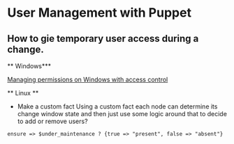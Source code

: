 # User Management with Puppet


## How to gie temporary user access during a change.


** Windows***

[Managing permissions on Windows with access control](http://codebetter.com/robreynolds/2014/11/26/puppetmanaging-permissions-on-windows-with-access-control-lists/)


** Linux **


* Make a custom fact
 Using a custom fact each node can determine its change window state and then just use some logic around that to decide to add or remove users?

``` 
ensure => $under_maintenance ? {true => "present", false => "absent"}
```
